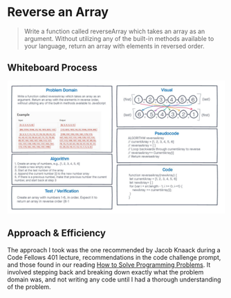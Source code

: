 # Reverse an Array
<!-- Description of the challenge -->

> Write a function called reverseArray which takes an array as an argument. Without utilizing any of the built-in methods available to your language, return an array with elements in reversed order.


## Whiteboard Process
<!-- Embedded whiteboard image -->

![mywhiteboard](/javascript/array-reverse/array-reverse.JPG)


## Approach & Efficiency
<!-- What approach did you take? Discuss Why. What is the Big O space/time for this approach? -->

The approach I took was the one recommended by Jacob Knaack during a Code Fellows 401 lecture, recommendations in the code challenge prompt, and those found in our reading [How to Solve Programming Problems](https://simpleprogrammer.com/solving-problems-breaking-it-down/). It involved stepping back and breaking down exactly what the problem domain was, and not writing any code until I had a thorough understanding of the problem. 